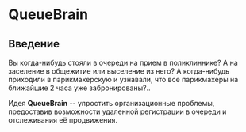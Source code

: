 # QueueBrain
## Введение
Вы когда-нибудь стояли в очереди на прием в поликлиннике? А на заселение в общежитие или выселение из него? А когда-нибудь приходили в парикмахерскую и узнавали, что все парикмахеры на ближайшие 2 часа уже забронированы?..

Идея __QueueBrain__ -- упростить организационные проблемы, предоставив возможности удаленной регистрации в очереди и отслеживания её продвижения.